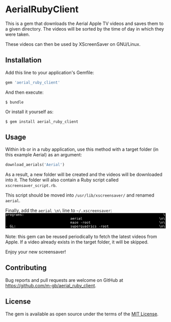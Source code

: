 # AerialRubyClient

This is a gem that downloads the Aerial Apple TV videos and saves them to a given directory.
The videos will be sorted by the time of day in which they were taken.

These videos can then be used by XScreenSaver on GNU/Linux.

## Installation

Add this line to your application's Gemfile:

```ruby
gem 'aerial_ruby_client'
```

And then execute:

    $ bundle

Or install it yourself as:

    $ gem install aerial_ruby_client

## Usage

Within irb or in a ruby application, use this method with a target folder (in this example Aerial) as an argument:
```ruby
download_aerials('Aerial')
```

As a result, a new folder will be created and the videos will be downloaded into it. 
The folder will also contain a Ruby script called `xscreensaver_script.rb`.

This script should be moved into `/usr/lib/xscreensaver/` and renamed `aerial`.

Finally, add the `aerial \n\` line to `~/.xscreensaver`:
![~/.xscreensaver example](xscreensaver_example.png)

Note: this gem can be reused periodically to fetch the latest videos from Apple. 
If a video already exists in the target folder, it will be skipped.

Enjoy your new screensaver!

## Contributing

Bug reports and pull requests are welcome on GitHub at https://github.com/m-gb/aerial_ruby_client.

## License

The gem is available as open source under the terms of the [MIT License](https://opensource.org/licenses/MIT).
